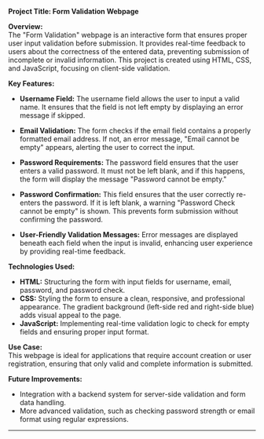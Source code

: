 **Project Title: Form Validation Webpage**

**Overview:**  
The "Form Validation" webpage is an interactive form that ensures proper user input validation before submission. It provides real-time feedback to users about the correctness of the entered data, preventing submission of incomplete or invalid information. This project is created using HTML, CSS, and JavaScript, focusing on client-side validation.

**Key Features:**
- **Username Field:** The username field allows the user to input a valid name. It ensures that the field is not left empty by displaying an error message if skipped.
  
- **Email Validation:** The form checks if the email field contains a properly formatted email address. If not, an error message, "Email cannot be empty" appears, alerting the user to correct the input.
  
- **Password Requirements:** The password field ensures that the user enters a valid password. It must not be left blank, and if this happens, the form will display the message "Password cannot be empty."
  
- **Password Confirmation:** This field ensures that the user correctly re-enters the password. If it is left blank, a warning "Password Check cannot be empty" is shown. This prevents form submission without confirming the password.
  
- **User-Friendly Validation Messages:** Error messages are displayed beneath each field when the input is invalid, enhancing user experience by providing real-time feedback.

**Technologies Used:**
- **HTML:** Structuring the form with input fields for username, email, password, and password check.
- **CSS:** Styling the form to ensure a clean, responsive, and professional appearance. The gradient background (left-side red and right-side blue) adds visual appeal to the page.
- **JavaScript:** Implementing real-time validation logic to check for empty fields and ensuring proper input format.

**Use Case:**  
This webpage is ideal for applications that require account creation or user registration, ensuring that only valid and complete information is submitted.

**Future Improvements:**
- Integration with a backend system for server-side validation and form data handling.
- More advanced validation, such as checking password strength or email format using regular expressions.
  
---